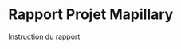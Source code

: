 # Rapport Projet Mapillary

[Instruction du rapport](https://air.imag.fr/index.php/Projets_2022-2023)
